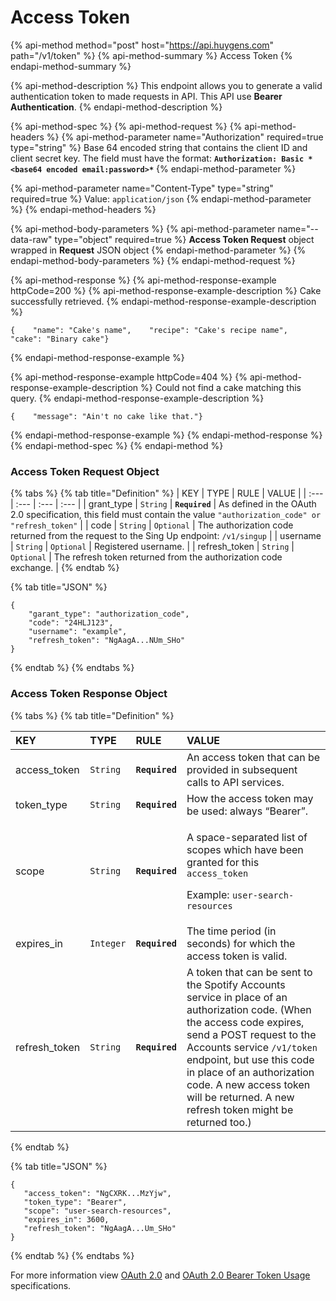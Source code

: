 # Access Token

{% api-method method="post" host="https://api.huygens.com" path="/v1/token" %}
{% api-method-summary %}
Access Token
{% endapi-method-summary %}

{% api-method-description %}
This endpoint allows you to generate a valid authentication token to made requests in API. This API use **Bearer Authentication**.
{% endapi-method-description %}

{% api-method-spec %}
{% api-method-request %}
{% api-method-headers %}
{% api-method-parameter name="Authorization" required=true type="string" %}
Base 64 encoded string that contains the client ID and client secret key. The field must have the format: **`Authorization: Basic *<base64 encoded email:password>*`**
{% endapi-method-parameter %}

{% api-method-parameter name="Content-Type" type="string" required=true %}
Value: `application/json`
{% endapi-method-parameter %}
{% endapi-method-headers %}

{% api-method-body-parameters %}
{% api-method-parameter name="--data-raw" type="object" required=true %}
**Access Token Request** object wrapped in **Request** JSON object
{% endapi-method-parameter %}
{% endapi-method-body-parameters %}
{% endapi-method-request %}

{% api-method-response %}
{% api-method-response-example httpCode=200 %}
{% api-method-response-example-description %}
Cake successfully retrieved.
{% endapi-method-response-example-description %}

```
{    "name": "Cake's name",    "recipe": "Cake's recipe name",    "cake": "Binary cake"}
```
{% endapi-method-response-example %}

{% api-method-response-example httpCode=404 %}
{% api-method-response-example-description %}
Could not find a cake matching this query.
{% endapi-method-response-example-description %}

```
{    "message": "Ain't no cake like that."}
```
{% endapi-method-response-example %}
{% endapi-method-response %}
{% endapi-method-spec %}
{% endapi-method %}

### Access Token Request Object

{% tabs %}
{% tab title="Definition" %}
| KEY | TYPE | RULE | VALUE |
| :--- | :--- | :--- | :--- |
| grant\_type | `String` | **`Required`** | As defined in the OAuth 2.0 specification, this field must contain the value `"authorization_code" or "refresh_token"` |
| code | `String` | `Optional` | The authorization code returned from the request to the Sing Up endpoint: `/v1/singup` |
| username | `String` | `Optional` | Registered username. |
| refresh\_token | `String` | `Optional` | The refresh token returned from the authorization code exchange. |
{% endtab %}

{% tab title="JSON" %}
```text
{
    "garant_type": "authorization_code",
    "code": "24HLJ123",
    "username": "example",
    "refresh_token": "NgAagA...NUm_SHo"
}
```
{% endtab %}
{% endtabs %}

### Access Token Response Object

{% tabs %}
{% tab title="Definition" %}
<table>
  <thead>
    <tr>
      <th style="text-align:left">KEY</th>
      <th style="text-align:left">TYPE</th>
      <th style="text-align:left">RULE</th>
      <th style="text-align:left">VALUE</th>
    </tr>
  </thead>
  <tbody>
    <tr>
      <td style="text-align:left">access_token</td>
      <td style="text-align:left"><code>String</code>
      </td>
      <td style="text-align:left"><b><code>Required</code></b>
      </td>
      <td style="text-align:left">An access token that can be provided in subsequent calls to API services.</td>
    </tr>
    <tr>
      <td style="text-align:left">token_type</td>
      <td style="text-align:left"><code>String</code>
      </td>
      <td style="text-align:left"><b><code>Required</code></b>
      </td>
      <td style="text-align:left">How the access token may be used: always &#x201C;Bearer&#x201D;.</td>
    </tr>
    <tr>
      <td style="text-align:left">scope</td>
      <td style="text-align:left"><code>String</code>
      </td>
      <td style="text-align:left"><b><code>Required</code></b>
      </td>
      <td style="text-align:left">
        <p>A space-separated list of scopes which have been granted for this <code>access_token</code>
        </p>
        <p>Example: <code>user-search-resources</code>
        </p>
      </td>
    </tr>
    <tr>
      <td style="text-align:left">expires_in</td>
      <td style="text-align:left"><code>Integer</code>
      </td>
      <td style="text-align:left"><b><code>Required</code></b>
      </td>
      <td style="text-align:left">The time period (in seconds) for which the access token is valid.</td>
    </tr>
    <tr>
      <td style="text-align:left">refresh_token</td>
      <td style="text-align:left"><code>String</code>
      </td>
      <td style="text-align:left"><b><code>Required</code></b>
      </td>
      <td style="text-align:left">A token that can be sent to the Spotify Accounts service in place of an
        authorization code. (When the access code expires, send a POST request
        to the Accounts service <code>/v1/token</code> endpoint, but use this code
        in place of an authorization code. A new access token will be returned.
        A new refresh token might be returned too.)</td>
    </tr>
  </tbody>
</table>
{% endtab %}

{% tab title="JSON" %}
```text
{
   "access_token": "NgCXRK...MzYjw",
   "token_type": "Bearer",
   "scope": "user-search-resources",
   "expires_in": 3600,
   "refresh_token": "NgAagA...Um_SHo"
}
```
{% endtab %}
{% endtabs %}

For more information view [OAuth 2.0](https://tools.ietf.org/html/rfc6749) and [OAuth 2.0 Bearer Token Usage ](https://tools.ietf.org/html/rfc6750)specifications.





